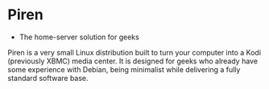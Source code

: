 Piren
=====

- The home-server solution for geeks

Piren is a very small Linux distribution built to turn your computer into a Kodi (previously XBMC) media center. It is designed for geeks who already have some experience with Debian, being minimalist while delivering a fully standard software base.


